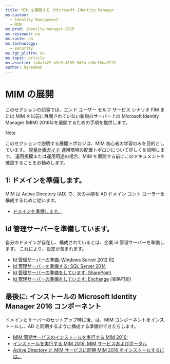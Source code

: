 ```yaml
---
title: MIM を展開する |Microsoft Identity Manager
ms.custom:
  - Identity Management
  - MIM
ms.prod: identity-manager-2015
ms.reviewer: na
ms.suite: na
ms.technology:
  - security
ms.tgt_pltfrm: na
ms.topic: article
ms.assetid: fa0af422-b5e9-4599-9d9b-cb6c18ea07f9
author: kgremban
---
```

# MIM の展開
このセクションの記事では、エンド ユーザー セルフ サービス シナリオ FIM または MIM を以前に展開されていない新規のサーバー上の Microsoft Identity Manager (MIM) 2016年を展開するための手順を提供します。

> [!NOTE]
> このセクションで説明する展開トポロジは、MIM 初心者の学習のみを目的としています。   [容量計画ガイド](/MIM/PlanDesign/capacity-planning-guide.html) 運用環境の配置トポロジについて詳しくを説明します。  運用規模または運用用途の場合、MIM を展開する前にこのドキュメントを確認することをお勧めします。

<!---
Comment: Restore after PAM content is included

The privileged access management scenario is deployed differently than other MIM scenarios, as it requires a dedicated bastion forest environment.  If you want to learn more about deploying MIM for Privileged Identity Management, see [Getting Started with Privileged Access Management](privileged-access-management-get-started.md).
--->

## 1: ドメインを準備します。
MIM は Active Directory (AD) で、次の手順を AD ドメイン コント ローラーを構成するために従います。
- [ドメインを準備します。](preparing-domain.md)

## Id 管理サーバーを準備しています。
自分のドメインが存在し、構成されているとは、企業 id 管理サーバーを準備します。 これにより、設定が含まれます。
- [Id 管理サーバーの準備: Windows Server 2012 R2](prepare-server-ws2012r2.md)
- [Id 管理サーバーを準備する: SQL Server 2014](prepare-server-sql2014.md)
- [Id 管理サーバーの準備をしています: SharePoint](prepare-server-sharepoint.md)
- [Id 管理サーバーの準備をしています: Exchange](prepare-server-exchange.md) (省略可能)

## 最後に: インストールの Microsoft Identity Manager 2016 コンポーネント
ドメインとサーバーのセットアップ時に後、は、MIM コンポーネントをインストールし、AD と同期するように構成する準備ができたらします。
- [MIM 同期サービスのインストールを実行する MIM 2016:](install-mim-sync.md)
- [インストールを実行する MIM 2016: MIM サービスおよびポータル](install-mim-service-portal.md)
- [Active Directory と MIM サービスに同期 MIM 2016 をインストールするには。](install-mim-sync-ad-service.md)


<!--HONumber=Mar16_HO3-->


